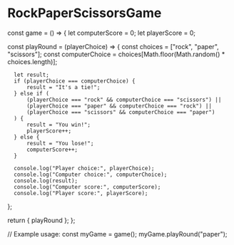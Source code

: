 # RockPaperScissorsGame
const game = () => {
  let computerScore = 0;
  let playerScore = 0;

  const playRound = (playerChoice) => {
      const choices = ["rock", "paper", "scissors"];
      const computerChoice = choices[Math.floor(Math.random() * choices.length)];

      let result;
      if (playerChoice === computerChoice) {
          result = "It's a tie!";
      } else if (
          (playerChoice === "rock" && computerChoice === "scissors") ||
          (playerChoice === "paper" && computerChoice === "rock") ||
          (playerChoice === "scissors" && computerChoice === "paper")
      ) {
          result = "You win!";
          playerScore++;
      } else {
          result = "You lose!";
          computerScore++;
      }

      console.log("Player choice:", playerChoice);
      console.log("Computer choice:", computerChoice);
      console.log(result);
      console.log("Computer score:", computerScore);
      console.log("Player score:", playerScore);
  };

  return { playRound };
};

// Example usage:
const myGame = game();
myGame.playRound("paper");
